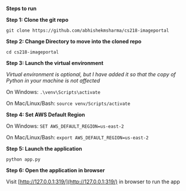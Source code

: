 **Steps to run**

**Step 1: Clone the git repo**

    git clone https://github.com/abhishekmsharma/cs218-imageportal

**Step 2: Change Directory to move into the cloned repo**

    cd cs218-imageportal

**Step 3: Launch the virtual environment** 

*Virtual environment is optional, but I have added it so that the copy of Python in your machine is not affected*

On Windows: `.\venv\Scripts\activate`

On Mac/Linux/Bash: `source venv/Scripts/activate`

**Step 4: Set AWS Default Region**

On Windows: `SET AWS_DEFAULT_REGION=us-east-2`

On Mac/Linux/Bash: `export AWS_DEFAULT_REGION=us-east-2`

**Step 5: Launch the application**

    python app.py

**Step 6: Open the application in browser**

Visit [http://127.0.0.1:319/](http://127.0.0.1:319/)  in browser to run the app
